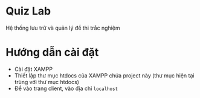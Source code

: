 # Quiz Lab
Hệ thống lưu trữ và quản lý đề thi trắc nghiệm

# Hướng dẫn cài đặt
* Cài đặt XAMPP
* Thiết lập thư mục htdocs của XAMPP chứa project này (thư mục hiện tại trùng với thư mục htdocs)
* Để vào trang client, vào địa chỉ `localhost`
